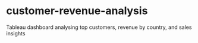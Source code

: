 # customer-revenue-analysis
Tableau dashboard analysing top customers, revenue by country, and sales insights
